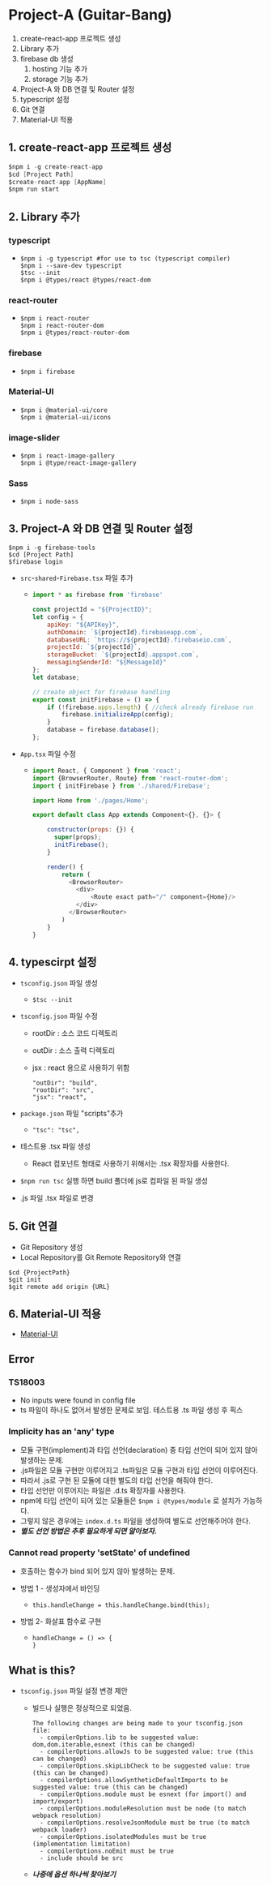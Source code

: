 # Project-A (Guitar-Bang)

1. create-react-app 프로젝트 생성
2. Library 추가
3. firebase db 생성
   1. hosting 기능 추가
   2. storage 기능 추가
4. Project-A 와 DB 연결 및 Router 설정
4. typescript 설정
6. Git 연결
7. Material-UI 적용



## 1. create-react-app 프로젝트 생성

```c
$npm i -g create-react-app
$cd [Project Path]
$create-react-app [AppName]
$npm run start
```



## 2. Library 추가

### typescript

- ```
  $npm i -g typescript #for use to tsc (typescript compiler)
  $npm i --save-dev typescript
  $tsc --init
  $npm i @types/react @types/react-dom
  ```

### react-router

- ```
  $npm i react-router
  $npm i react-router-dom
  $npm i @types/react-router-dom
  ```

### firebase

- ```
  $npm i firebase
  ```


### Material-UI

- ```
  $npm i @material-ui/core
  $npm i @material-ui/icons
  ```

### image-slider

- ```
  $npm i react-image-gallery
  $npm i @type/react-image-gallery
  ```

### Sass

- ```
  $npm i node-sass
  ```



## 3. Project-A 와 DB 연결 및 Router 설정

```
$npm i -g firebase-tools
$cd [Project Path]
$firebase login
```

- `src`-`shared`-`Firebase.tsx` 파일 추가

  - ```javascript
    import * as firebase from 'firebase'
    
    const projectId = "${ProjectID}";
    let config = {
        apiKey: "${APIKey}",
        authDomain: `${projectId}.firebaseapp.com`,
        databaseURL: `https://${projectId}.firebaseio.com`,
        projectId: `${projectId}`,
        storageBucket: `${projectId}.appspot.com`,
        messagingSenderId: "${MessageId}"
    };
    let database;
    
    // create object for firebase handling
    export const initFirebase = () => {
        if (!firebase.apps.length) { //check already firebase run
            firebase.initializeApp(config);
        }
        database = firebase.database();
    };
    ```

- `App.tsx` 파일 수정

  - ```javascript
    import React, { Component } from 'react';
    import {BrowserRouter, Route} from 'react-router-dom';
    import { initFirebase } from './shared/Firebase';
    
    import Home from './pages/Home';
    
    export default class App extends Component<{}, {}> {
    
        constructor(props: {}) {
          super(props);
          initFirebase();
        }
    
        render() {
            return (
              <BrowserRouter>
                <div>
                    <Route exact path="/" component={Home}/>
                </div>
              </BrowserRouter>
            )
        }
    }
    ```
  
  
  

## 4. typescirpt 설정

- `tsconfig.json` 파일 생성

  - ```
    $tsc --init
    ```

- `tsconfig.json` 파일 수정

  - rootDir : 소스 코드 디렉토리

  - outDir : 소스 출력 디렉토리

  - jsx : react 용으로 사용하기 위함

    ```
    "outDir": "build",
    "rootDir": "src",
    "jsx": "react",
    ```

- `package.json` 파일 "scripts"추가

  - ```
    "tsc": "tsc",
    ```

- 테스트용 .tsx 파일 생성

  - React 컴포넌트 형태로 사용하기 위해서는 .tsx 확장자를 사용한다.

- `$npm run tsc` 실행 하면 build 폴더에 js로 컴파일 된 파일 생성

- .js 파일 .tsx 파일로 변경



## 5. Git 연결

- Git Repository 생성
- Local Repository를 Git Remote Repository와 연결

```
$cd {ProjectPath}
$git init
$git remote add origin {URL}
```



## 6. Material-UI 적용

- [Material-UI](https://material-ui.com/)





## Error 

### TS18003

- No inputs were found in config file
- ts 파일이 하나도 없어서 발생한 문제로 보임. 테스트용 .ts 파일 생성 후 픽스



### Implicity has an 'any' type

- 모듈 구현(implement)과 타입 선언(declaration) 중 타입 선언이 되어 있지 않아 발생하는 문제.
- .js파일은 모듈 구현만 이루어지고 .ts파일은 모듈 구현과 타입 선언이 이루어진다.
- 따라서 .js로 구현 된 모듈에 대한 별도의 타입 선언을 해줘야 한다.
- 타입 선언만 이루어지는 파일은 .d.ts 확장자를 사용한다.
- npm에 타입 선언이 되어 있는 모듈들은 `$npm i @types/module` 로 설치가 가능하다.
- 그렇지 않은 경우에는 `index.d.ts` 파일을 생성하여 별도로 선언해주어야 한다. 
- ***별도 선언 방법은 추후 필요하게 되면 알아보자.***



### Cannot read property 'setState' of undefined

- 호출하는 함수가 bind 되어 있지 않아 발생하는 문제.

- 방법 1 - 생성자에서 바인딩

  - ```
    this.handleChange = this.handleChange.bind(this);
    ```

- 방법 2- 화살표 함수로 구현

  - ```
    handleChange = () => {
    }
    ```

  

## What is this?

- `tsconfig.json` 파일 설정 변경 제안

  - 빌드나 실행은 정상적으로 되었음.

    ```
    The following changes are being made to your tsconfig.json file:
      - compilerOptions.lib to be suggested value: dom,dom.iterable,esnext (this can be changed)
      - compilerOptions.allowJs to be suggested value: true (this can be changed)
      - compilerOptions.skipLibCheck to be suggested value: true (this can be changed)
      - compilerOptions.allowSyntheticDefaultImports to be suggested value: true (this can be changed)
      - compilerOptions.module must be esnext (for import() and import/export)
      - compilerOptions.moduleResolution must be node (to match webpack resolution)
      - compilerOptions.resolveJsonModule must be true (to match webpack loader)
      - compilerOptions.isolatedModules must be true (implementation limitation)
      - compilerOptions.noEmit must be true
      - include should be src
    ```

  - ***나중에 옵션 하나씩 찾아보기***